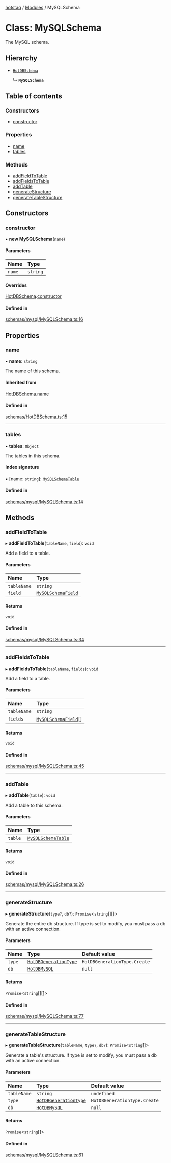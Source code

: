 [hotstaq](../README.md) / [Modules](../modules.md) / MySQLSchema

# Class: MySQLSchema

The MySQL schema.

## Hierarchy

- [`HotDBSchema`](HotDBSchema.md)

  ↳ **`MySQLSchema`**

## Table of contents

### Constructors

- [constructor](MySQLSchema.md#constructor)

### Properties

- [name](MySQLSchema.md#name)
- [tables](MySQLSchema.md#tables)

### Methods

- [addFieldToTable](MySQLSchema.md#addfieldtotable)
- [addFieldsToTable](MySQLSchema.md#addfieldstotable)
- [addTable](MySQLSchema.md#addtable)
- [generateStructure](MySQLSchema.md#generatestructure)
- [generateTableStructure](MySQLSchema.md#generatetablestructure)

## Constructors

### constructor

• **new MySQLSchema**(`name`)

#### Parameters

| Name | Type |
| :------ | :------ |
| `name` | `string` |

#### Overrides

[HotDBSchema](HotDBSchema.md).[constructor](HotDBSchema.md#constructor)

#### Defined in

[schemas/mysql/MySQLSchema.ts:16](https://github.com/OurFreeLight/HotStaq/blob/3f2c5d8/src/schemas/mysql/MySQLSchema.ts#L16)

## Properties

### name

• **name**: `string`

The name of this schema.

#### Inherited from

[HotDBSchema](HotDBSchema.md).[name](HotDBSchema.md#name)

#### Defined in

[schemas/HotDBSchema.ts:15](https://github.com/OurFreeLight/HotStaq/blob/3f2c5d8/src/schemas/HotDBSchema.ts#L15)

___

### tables

• **tables**: `Object`

The tables in this schema.

#### Index signature

▪ [name: `string`]: [`MySQLSchemaTable`](MySQLSchemaTable.md)

#### Defined in

[schemas/mysql/MySQLSchema.ts:14](https://github.com/OurFreeLight/HotStaq/blob/3f2c5d8/src/schemas/mysql/MySQLSchema.ts#L14)

## Methods

### addFieldToTable

▸ **addFieldToTable**(`tableName`, `field`): `void`

Add a field to a table.

#### Parameters

| Name | Type |
| :------ | :------ |
| `tableName` | `string` |
| `field` | [`MySQLSchemaField`](MySQLSchemaField.md) |

#### Returns

`void`

#### Defined in

[schemas/mysql/MySQLSchema.ts:34](https://github.com/OurFreeLight/HotStaq/blob/3f2c5d8/src/schemas/mysql/MySQLSchema.ts#L34)

___

### addFieldsToTable

▸ **addFieldsToTable**(`tableName`, `fields`): `void`

Add a field to a table.

#### Parameters

| Name | Type |
| :------ | :------ |
| `tableName` | `string` |
| `fields` | [`MySQLSchemaField`](MySQLSchemaField.md)[] |

#### Returns

`void`

#### Defined in

[schemas/mysql/MySQLSchema.ts:45](https://github.com/OurFreeLight/HotStaq/blob/3f2c5d8/src/schemas/mysql/MySQLSchema.ts#L45)

___

### addTable

▸ **addTable**(`table`): `void`

Add a table to this schema.

#### Parameters

| Name | Type |
| :------ | :------ |
| `table` | [`MySQLSchemaTable`](MySQLSchemaTable.md) |

#### Returns

`void`

#### Defined in

[schemas/mysql/MySQLSchema.ts:26](https://github.com/OurFreeLight/HotStaq/blob/3f2c5d8/src/schemas/mysql/MySQLSchema.ts#L26)

___

### generateStructure

▸ **generateStructure**(`type?`, `db?`): `Promise`<`string`[][]\>

Generate the entire db structure. If type is set to modify, you must pass a db with an
active connection.

#### Parameters

| Name | Type | Default value |
| :------ | :------ | :------ |
| `type` | [`HotDBGenerationType`](../enums/HotDBGenerationType.md) | `HotDBGenerationType.Create` |
| `db` | [`HotDBMySQL`](HotDBMySQL.md) | `null` |

#### Returns

`Promise`<`string`[][]\>

#### Defined in

[schemas/mysql/MySQLSchema.ts:77](https://github.com/OurFreeLight/HotStaq/blob/3f2c5d8/src/schemas/mysql/MySQLSchema.ts#L77)

___

### generateTableStructure

▸ **generateTableStructure**(`tableName`, `type?`, `db?`): `Promise`<`string`[]\>

Generate a table's structure. If type is set to modify, you must pass a db with an
active connection.

#### Parameters

| Name | Type | Default value |
| :------ | :------ | :------ |
| `tableName` | `string` | `undefined` |
| `type` | [`HotDBGenerationType`](../enums/HotDBGenerationType.md) | `HotDBGenerationType.Create` |
| `db` | [`HotDBMySQL`](HotDBMySQL.md) | `null` |

#### Returns

`Promise`<`string`[]\>

#### Defined in

[schemas/mysql/MySQLSchema.ts:61](https://github.com/OurFreeLight/HotStaq/blob/3f2c5d8/src/schemas/mysql/MySQLSchema.ts#L61)
